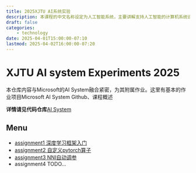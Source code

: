 ```yaml
---
title: 2025XJTU AI系统实验
description: 本课程的中文名称设定为人工智能系统，主要讲解支持人工智能的计算机系统设计，对应的英文课程名称为 System for AI。本课程中将交替使用以下词汇：人工智能系统，AI-System 和 System for AI。本课程为微软人工智能教育与共建社区中规划的人工智能相关教程之一，在基础教程模块下，课程编号和名称为 A6-人工智能系统。
draft: false
categories: 
    - technology
date: 2025-04-01T15:00:00-07:10
lastmod: 2025-04-02T16:00:00-07:20
---
```

# XJTU AI system Experiments 2025


本仓库内容与Microsoft的AI System融合紧密，为其附属作业。这里有基本的作业项目Microsoft AI System Github、课程概述

**详情请见代码仓库**[AI System](https://github.com/user-xixiboliya/ai_system_HW)

## Menu
- [assignment1 深度学习框架入门](https://github.com/user-xixiboliya/ai_system_HW/ai%20system%20assignment1/README.md)
- [assignment2 自定义pytorch算子](https://github.com/user-xixiboliya/ai_system_HW/ai%20system%20assignment2/README.md)
- [assignment3 NNI自动调参](https://github.com/user-xixiboliya/ai_system_HW/ai%20system%20assignment3/README.md)
- assignment4 
TODO...